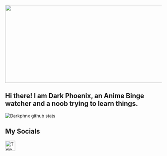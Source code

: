 
<img src= "https://user-images.githubusercontent.com/80503611/152211018-8e0e727a-bd3c-4f76-b599-be02c9b87968.gif" height="250" width="540" class="center"> </h2>
  

<h2> Hi there! I am Dark Phoenix, an Anime Binge watcher and a noob trying to learn things.</h2>


![Darkphnx github stats](https://github-readme-stats.vercel.app/api?username=drkphnx&bg_color=000&show_icons=true&count_private=true&hide_border=true&text_color=df0000&title_color=ff0000&icon_color=ffffff&include_all_commits=true) 

<h2> My Socials </h2>

<a href="https://t.me/darkphnx"><img alt="Telegram" title="Telegram" height="32" width="32" src="https://upload.wikimedia.org/wikipedia/commons/thumb/8/82/Telegram_logo.svg/600px-Telegram_logo.svg.png"/></a>
